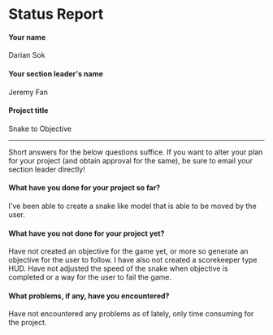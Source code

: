 # Status Report

#### Your name

Darian Sok

#### Your section leader's name

Jeremy Fan

#### Project title

Snake to Objective

***

Short answers for the below questions suffice. If you want to alter your plan for your project (and obtain approval for the same), be sure to email your section leader directly!

#### What have you done for your project so far?

I've been able to create a snake like model that is able to be moved by the user.

#### What have you not done for your project yet?

Have not created an objective for the game yet, or more so generate an objective for the user to follow. I have also not created a scorekeeper type HUD. Have not adjusted the speed of the snake when objective is completed or a way for the user to fail the game.

#### What problems, if any, have you encountered?

Have not encountered any problems as of lately, only time consuming for the project.
